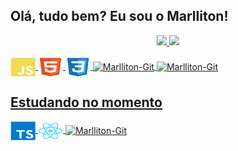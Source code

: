 ## Olá, tudo bem? Eu sou o Marlliton! 

<div align="center">
  <a href="https://github.com/Marlliton">
  <img height="175em" src="https://github-readme-stats.vercel.app/api?username=Marlliton&show_icons=true&theme=tokyonight&include_all_commits=true&count_private=true"/>
  <img height="175em" src="https://github-readme-stats.vercel.app/api/top-langs/?username=Marlliton&layout=compact&langs_count=5&theme=tokyonight"/>
</div>
  
  
  
<div style="display: inline_block"><br>
  <img align="center" alt="Marlliton-Js" height="30" width="40" src="https://raw.githubusercontent.com/devicons/devicon/master/icons/javascript/javascript-plain.svg">
  <img align="center" alt="Marlliton-HTML" height="30" width="40" src="https://raw.githubusercontent.com/devicons/devicon/master/icons/html5/html5-original.svg">
  <img align="center" alt="Marlliton-CSS" height="30" width="40" src="https://raw.githubusercontent.com/devicons/devicon/master/icons/css3/css3-original.svg">
   <img align="center" alt="Marlliton-Git" height="30" width="40" src="https://cdn.jsdelivr.net/gh/devicons/devicon/icons/git/git-plain.svg" />
  <img align="center" alt="Marlliton-Git" height="30" width="40" src="https://cdn.jsdelivr.net/gh/devicons/devicon/icons/sass/sass-original.svg" />
  
</div>
  
## 
  
  <div style="display: inline_block">
    <h2>Estudando no momento</h2> 
    <img align="center" alt="Marlliton-Ts" height="30" width="40" src="https://raw.githubusercontent.com/devicons/devicon/master/icons/typescript/typescript-plain.svg">
    <img align="center" alt="Marlliton-React" height="30" width="40" src="https://raw.githubusercontent.com/devicons/devicon/master/icons/react/react-original.svg">
    <img align="center" alt="Marlliton-Git" height="30" width="40" src="https://cdn.jsdelivr.net/gh/devicons/devicon/icons/nextjs/nextjs-line.svg" />
  </div>
